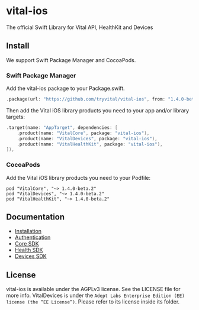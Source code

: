 # vital-ios

The official Swift Library for Vital API, HealthKit and Devices

## Install

We support Swift Package Manager and CocoaPods.

### Swift Package Manager

Add the vital-ios package to your Package.swift.

```swift
.package(url: "https://github.com/tryvital/vital-ios", from: "1.4.0-beta.2"),
```

Then add the Vital iOS library products you need to your app and/or library targets:

```swift
.target(name: "AppTarget", dependencies: [
    .product(name: "VitalCore", package: "vital-ios"),
    .product(name: "VitalDevices", package: "vital-ios"),
    .product(name: "VitalHealthKit", package: "vital-ios"),
]),
```

### CocoaPods

Add the Vital iOS library products you need to your Podfile:

```
pod "VitalCore", "~> 1.4.0-beta.2"
pod "VitalDevices", "~> 1.4.0-beta.2"
pod "VitalHealthKit", "~> 1.4.0-beta.2"
```

## Documentation

* [Installation](https://docs.tryvital.io/wearables/sdks/installation)
* [Authentication](https://docs.tryvital.io/wearables/sdks/authentication)
* [Core SDK](https://docs.tryvital.io/wearables/sdks/vital-core)
* [Health SDK](https://docs.tryvital.io/wearables/sdks/vital-health)
* [Devices SDK](https://docs.tryvital.io/wearables/sdks/vital-devices)

## License

vital-ios is available under the AGPLv3 license. See the LICENSE file for more info. VitalDevices is under the `Adept Labs Enterprise Edition (EE) license (the “EE License”)`. Please refer to its license inside its folder.
